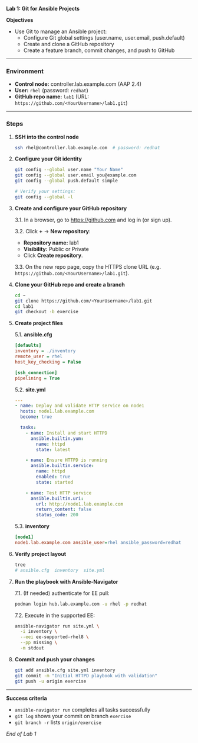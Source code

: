 **Lab 1: Git for Ansible Projects**

**Objectives**

- Use Git to manage an Ansible project:
  - Configure Git global settings (user.name, user.email, push.default)
  - Create and clone a GitHub repository
  - Create a feature branch, commit changes, and push to GitHub

---

### Environment

- **Control node:** controller.lab.example.com (AAP 2.4)
- **User:** `rhel` (password: `redhat`)
- **GitHub repo name:** `lab1` (URL: `https://github.com/<YourUsername>/lab1.git`)

---

### Steps

1. **SSH into the control node**
   ```bash
   ssh rhel@controller.lab.example.com  # password: redhat
   ```

2. **Configure your Git identity**
   ```bash
   git config --global user.name "Your Name"
   git config --global user.email you@example.com
   git config --global push.default simple

   # Verify your settings:
   git config --global -l
   ```

3. **Create and configure your GitHub repository**

   3.1. In a browser, go to https://github.com and log in (or sign up).

   3.2. Click **+** → **New repository**:
   - **Repository name:** lab1
   - **Visibility:** Public or Private
   - Click **Create repository**.

   3.3. On the new repo page, copy the HTTPS clone URL (e.g. `https://github.com/<YourUsername>/lab1.git`).

4. **Clone your GitHub repo and create a branch**
   ```bash
   cd ~
   git clone https://github.com/<YourUsername>/lab1.git
   cd lab1
   git checkout -b exercise
   ```

5. **Create project files**

   5.1. **ansible.cfg**
   ```ini
   [defaults]
   inventory = ./inventory
   remote_user = rhel
   host_key_checking = False

   [ssh_connection]
   pipelining = True
   ```

   5.2. **site.yml**
   ```yaml
   ---
   - name: Deploy and validate HTTP service on node1
     hosts: node1.lab.example.com
     become: true

     tasks:
       - name: Install and start HTTPD
         ansible.builtin.yum:
           name: httpd
           state: latest

       - name: Ensure HTTPD is running
         ansible.builtin.service:
           name: httpd
           enabled: true
           state: started

       - name: Test HTTP service
         ansible.builtin.uri:
           url: http://node1.lab.example.com
           return_content: false
           status_code: 200
   ```

   5.3. **inventory**
   ```ini
   [node1]
   node1.lab.example.com ansible_user=rhel ansible_password=redhat
   ```

6. **Verify project layout**
   ```bash
   tree
   # ansible.cfg  inventory  site.yml
   ```

7. **Run the playbook with Ansible‑Navigator**

   7.1. (If needed) authenticate for EE pull:
   ```bash
   podman login hub.lab.example.com -u rhel -p redhat
   ```

   7.2. Execute in the supported EE:
   ```bash
   ansible-navigator run site.yml \
     -i inventory \
     --eei ee-supported-rhel8 \
     --pp missing \
     -m stdout
   ```

8. **Commit and push your changes**
   ```bash
   git add ansible.cfg site.yml inventory
   git commit -m "Initial HTTPD playbook with validation"
   git push -u origin exercise
   ```

---

**Success criteria**

- `ansible-navigator run` completes all tasks successfully
- `git log` shows your commit on branch `exercise`
- `git branch -r` lists `origin/exercise`

*End of Lab 1*

